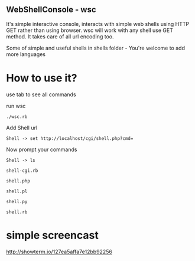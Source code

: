 
WebShellConsole - wsc
------
It's simple interactive console, interacts with simple web shells using HTTP GET rather than using browser.
wsc will work with any shell use GET method. It takes care of all url encoding too.

Some of simple and useful shells in shells folder - You're welcome to add more languages


How to use it?
====

use tab to see all commands

run wsc

```
./wsc.rb
```

Add Shell url

```
Shell -> set http://localhost/cgi/shell.php?cmd=
```

Now prompt your commands

```
Shell -> ls

shell-cgi.rb

shell.php

shell.pl

shell.py

shell.rb

```

simple screencast
===

http://showterm.io/127ea5affa7e12bb92256